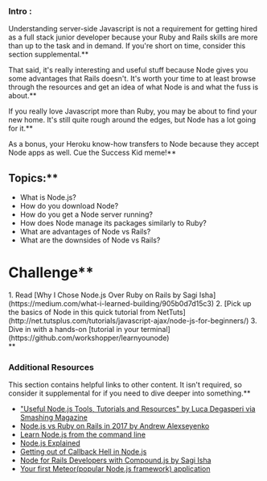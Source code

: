 ### Intro :
>
Understanding server-side Javascript is not a requirement for getting hired as a full stack junior developer because your Ruby and Rails skills are more than up to the task and in demand.  If you're short on time, consider this section supplemental.**


That said, it's really interesting and useful stuff because Node gives you some advantages that Rails doesn't.  It's worth your time to at least browse through the resources and get an idea of what Node is and what the fuss is about.**


If you really love Javascript more than Ruby, you may be about to find your new home.  It's still quite rough around the edges, but Node has a lot going for it.**


As a bonus, your Heroku know-how transfers to Node because they accept Node apps as well.  Cue the Success Kid meme!**


## Topics:**


* What is Node.js?
* How do you download Node?
* How do you get a Node server running?
* How does Node manage its packages similarly to Ruby?
* What are advantages of Node vs Rails?
* What are the downsides of Node vs Rails?
# Challenge**


<div class="lesson-content__panel" markdown="1">
1. Read [Why I Chose Node.js Over Ruby on Rails by Sagi Isha](https://medium.com/what-i-learned-building/905b0d7d15c3)
2. [Pick up the basics of Node in this quick tutorial from NetTuts](http://net.tutsplus.com/tutorials/javascript-ajax/node-js-for-beginners/)
3. Dive in with a hands-on [tutorial in your terminal](https://github.com/workshopper/learnyounode)
</div>**


### Additional Resources
This section contains helpful links to other content. It isn't required, so consider it supplemental for if you need to dive deeper into something.**


* ["Useful Node.js Tools, Tutorials and Resources" by Luca Degasperi via Smashing Magazine](http://coding.smashingmagazine.com/2011/09/16/useful-node-js-tools-tutorials-and-resources/)
* [Node.js vs Ruby on Rails in 2017 by Andrew Alexseyenko](http://blog.techmagic.co/nodejs-vs-ruby-on-rails-comparison-2017-which-is-the-best-for-web-development/)
* [Learn Node.js from the command line](https://github.com/rvagg/learnyounode)
* [Node.js Explained](http://kunkle.org/nodejs-explained-pres/)
* [Getting out of Callback Hell in Node.js](http://strongloop.com/strongblog/node-js-callback-hell-promises-generators/)
* [Node for Rails Developers with Compound.js by Sagi Isha](https://medium.com/what-i-learned-building/e490fb9c0c73)
* [Your first Meteor(popular Node.js framework) application](http://meteortips.com/book/)
